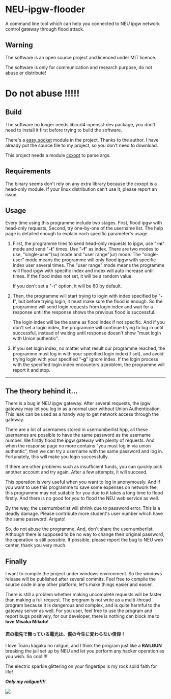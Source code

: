 # NEU-ipgw-flooder
A command line tool which can help you connected to NEU ipgw network control gateway through flood attack.
## Warning
The software is an open source project and licenced under MIT licence.

The software is only for communication and research purpose, do not abuse or distribute!

# **Do not abuse !!!!!**
## Build
The software no longer needs libcurl4-openssl-dev package, you don't need to install it first before trying to build the software.

There's a [easy_socket](https://github.com/KMakowsky/Socket.cpp) module in the project. Thanks to the author. I have already put the source file to my project, so you 
don't need to download.

This project needs a module [cxxopt](https://github.com/jarro2783/cxxopts) to parse args.
## Requirements
The binary seems don't rely on any extra library because the cxxopt is a head-only module. If your linux distribution can't use it, please report an issue.

## Usage
Every time using this programme include two stages. First, flood ipgw with head-only requests, Second, try one-by-one of the username list.
The help page is detailed enough to explain each specific parameter's usage.
1. First, the programme tries to send head-only requests to ipgw, use "**-m**" mode and send "**-t**" times. Use "**-f**" as index.
There are two modes to use, "single-user"(su) mode and "user range"(ur) mode. The "single-user" mode means the programme will only flood ipgw with 
specific index user several times. The "user range" mode means the programme will flood ipgw with specific index and index will auto increase until times. 
If the flood index not set, it will be a random value.

    If you don't set a "-t" option, it will be 60 by default.
2. Then, the programme will start trying to login with index specified by "**-l**", but before trying login, it must make sure the flood is enough.
So the programme will send login requests from login index and wait for a response until the response shows the previous flood is successful.

    The login index will be the same as flood index if not specific. And if you don't set a login index, the programme will continue trying to log in until 
    successful, instead of waiting until response doesn't show "must login with Union authentic".

3. If you set login index, no matter what result our programme reached, the programme must log in with your specified login index(if set), and avoid trying login with
your specified "**-g**" ignore index. If the login process with the specified login index encounters a problem, the programme will report it and stop.  
***
## The theory behind it...
There is a bug in NEU ipgw gateway. After several requests, the ipgw gateway may let you log in as a normal user without Union Authentication.
This leak can be used as a handy way to get network access through the gateway.

There are a lot of usernames stored in usernumberlist.hpp, all these usernames are possible to have the same password as the username number.
We firstly flood the ipgw gateway with plenty of requests. And when the response page no more contains "you must log in via union authentic", 
then we can try a username with the same password and log in. Fortunately, this will make you login successfully.

If there are other problems such as insufficient funds, you can quickly pick another account and try again. After a few attempts, it will succeed.

This operation is very useful when you want to log in anonymously. And if you want to use this programme to save some expenses on network fee,
this programme may not suitable for you due to it takes a long time to flood firstly. And there is no good for you to flood the NEU web service as well.

By the way, the usernumberlist will shrink due to password error. This is a deadly damage. Please contribute more student's user number which have the same
password. Arigato!

So, do not abuse the programme. And, don't share the usernumberlist. Although there is supposed to be no way to change their original password,
 the operation is still possible. If possible, please report the bug to NEU web center, thank you very much.
## Finally
I want to compile the project under windows environment. So the windows release will be published after several commits.
Feel free to compile the source code in any other platform, let's make things easier and easier.

There is still a problem whether making uncomplete requests will be faster than making a full request. The program is not write 
as a multi-thread program because it is dangerous and complex, and is quite harmful to the gateway server as well.
For you user, feel free to use the program and report bugs positively, for our developer, there is nothing can block me to **love Misaka Mikoto**!

#### 君の指先で舞っている電光は、僕の今生に変わらない信仰！
I love Toaru kagaku no railgun, and I think the program just like a **RAILGUN** breaking the jail 
set up by NEU and let you perform any hacker operation as you wish. So cool!!!!

The electric sparkle glittering on your fingertips is my rock solid faith for life!

**_Only my railgun!!!!_**

![](http://getwallpapers.com/wallpaper/full/0/e/3/923293-new-emily-the-strange-wallpaper-2676x1440.jpg)
